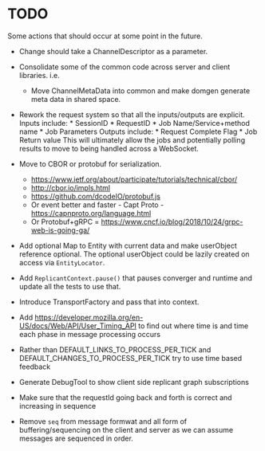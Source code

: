 # TODO

Some actions that should occur at some point in the future.

* Change should take a ChannelDescriptor as a parameter.
* Consolidate some of the common code across server and client libraries. i.e.
  - Move ChannelMetaData into common and make domgen generate meta data in shared space.
* Rework the request system so that all the inputs/outputs are explicit.
    Inputs include:
      * SessionID
      * RequestID
      * Job Name/Service+method name
      * Job Parameters
    Outputs include:
      * Request Complete Flag
      * Job Return value
    This will ultimately allow the jobs and potentially polling results to move to being
    handled across a WebSocket.

* Move to CBOR or protobuf for serialization.
  - https://www.ietf.org/about/participate/tutorials/technical/cbor/
  - http://cbor.io/impls.html
  - https://github.com/dcodeIO/protobuf.js
  - Or event better and faster - Capt Proto - https://capnproto.org/language.html
  - Or Protobuf+gRPC = https://www.cncf.io/blog/2018/10/24/grpc-web-is-going-ga/

* Add optional Map to Entity with current data and make userObject reference optional. The optional userObject
  could be lazily created on access via `EntityLocator`.

* Add `ReplicantContext.pause()` that pauses converger and runtime and update all the tests to use that.

* Introduce TransportFactory and pass that into context.

* Add https://developer.mozilla.org/en-US/docs/Web/API/User_Timing_API to find out where time
  is and time each phase in message processing occurs

* Rather than DEFAULT_LINKS_TO_PROCESS_PER_TICK and DEFAULT_CHANGES_TO_PROCESS_PER_TICK try to use time based feedback

* Generate DebugTool to show client side replicant graph subscriptions

* Make sure that the requestId going back and forth is correct and increasing in sequence

* Remove `seq` from message formwat and all form of buffering/sequencing on the client and server as we can assume
  messages are sequenced in order.
